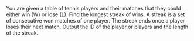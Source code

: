 You are given a table of tennis players and their matches that they could either win (W) or lose (L). 
Find the longest streak of wins. 
A streak is a set of consecutive won matches of one player. 
The streak ends once a player loses their next match. 
Output the ID of the player or players and the length of the streak.